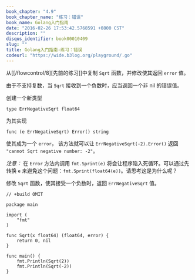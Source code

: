 ```yaml
---
book_chapter: "4.9"
book_chapter_name: "练习：错误"
book_name: Golang入门指南
date: "2016-02-26 17:53:42.5768591 +0800 CST"
description: ""
disqus_identifier: book00010409
slug: ""
title: Golang入门指南-练习：错误
codeurl: "https://wide.b3log.org/playground/.go"
---
```





从[[/flowcontrol/8][先前的练习]]中复制 `Sqrt` 函数，并修改使其返回 `error` 值。	  

由于不支持复数，当 `Sqrt` 接收到一个负数时，应当返回一个非 nil 的错误值。
	
创建一个新类型
		
	type ErrNegativeSqrt float64

为其实现

	func (e ErrNegativeSqrt) Error() string

使其成为一个 `error`， 该方法就可以让 `ErrNegativeSqrt(-2).Error()` 返回 `"cannot Sqrt negative number: -2"`。

*注意：* 在 `Error` 方法内调用 `fmt.Sprint(e)` 将会让程序陷入死循环。可以通过先转换 `e` 来避免这个问题：`fmt.Sprint(float64(e))`。请思考这是为什么呢？

修改 `Sqrt` 函数，使其接受一个负数时，返回 `ErrNegativeSqrt` 值。

```
// +build OMIT

package main

import (
	"fmt"
)

func Sqrt(x float64) (float64, error) {
	return 0, nil
}

func main() {
	fmt.Println(Sqrt(2))
	fmt.Println(Sqrt(-2))
}

```

